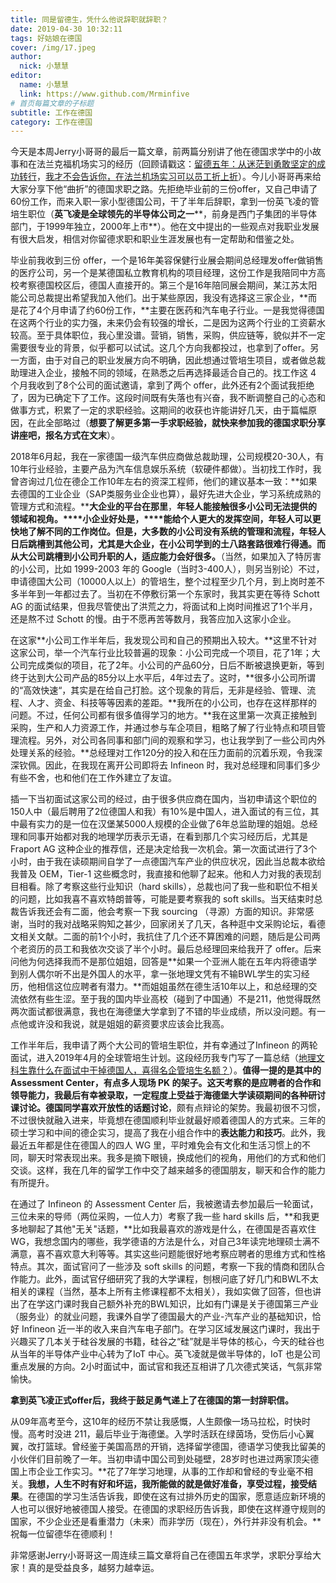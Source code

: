 ```yaml
---
title: 同是留德生，凭什么他说辞职就辞职？
date: 2019-04-30 10:32:11
tags: 好姑娘在德国
cover: /img/17.jpeg
author: 
  nick: 小慧慧
editor:
  name: 小慧慧
  link: https://www.github.com/Mrminfive
# 首页每篇文章的子标题
subtitle: 工作在德国
category: 工作在德国
---
```


今天是本周Jerry小哥哥的最后一篇文章，前两篇分别讲了他在德国求学中的小故事和在法兰克福机场实习的经历（回顾请戳这：[留德五年：从迷茫到勇敢坚定的成功转行](http://mp.weixin.qq.com/s?__biz=MzI0OTE4MTY1Ng==&mid=2649565014&idx=1&sn=af2a953bd51d24e0fb462fa8acbf0866&chksm=f18ce3e1c6fb6af766c2b0026ad57560bb36aaef29ddc5270d9e043cabff473e9580f41e5c62&scene=21#wechat_redirect)，[我才不会告诉你，在法兰机场实习可以员工折上折](http://mp.weixin.qq.com/s?__biz=MzI0OTE4MTY1Ng==&mid=2649565021&idx=1&sn=613f3bbd838d0305dca58baf3a01f59f&chksm=f18ce3eac6fb6afc2713f2f4ee1885c2f1844a7b6d5190138f2938a72116f237d6b0c16a2580&scene=21#wechat_redirect)）。今儿小哥哥再来给大家分享下他“曲折”的德国求职之路。先拒绝毕业前的三份offer，又自己申请了60份工作，而来入职一家小型德国公司，干了半年后辞职，拿到一份英飞凌的管培生职位（**英飞凌是全球领先的半导体公司之一****，前身是西门子集团的半导体部门，于1999年独立，2000年上市**）。他在文中提出的一些观点对我职业发展有很大启发，相信对你留德求职和职业生涯发展也有一定帮助和借鉴之处。



毕业前我收到三份 offer，一个是16年美容保健行业展会期间总经理发offer做销售的医疗公司，另一个是某德国私立教育机构的项目经理，这份工作是我陪同中方高校考察德国校区后，德国人直接开的。第三个是16年陪同展会期间，某江苏太阳能公司总裁提出希望我加入他们。出于某些原因，我没有选择这三家企业，**而是花了4个月申请了约60份工作，**主要在医药和汽车电子行业。一是我觉得德国在这两个行业的实力强，未来仍会有较强的增长，二是因为这两个行业的工资薪水较高。至于具体职位，我心里没谱。营销，销售，采购，供应链等，貌似并不一定需要很专业的背景，似乎都可以试试。这几个方向我都投过，也拿到了offer。另一方面，由于对自己的职业发展方向不明确，因此想通过管培生项目，或者做总裁助理进入企业，接触不同的领域，在熟悉之后再选择最适合自己的。找工作这 4 个月我收到了8个公司的面试邀请，拿到了两个 offer，此外还有2个面试我拒绝了，因为已确定下了工作。这段时间既有失落也有兴奋，我不断调整自己的心态和做事方式，积累了一定的求职经验。这期间的收获也许能讲好几天，由于篇幅原因，在此全部略过（**想要了解更多第一手求职经验，就快来参加我的德国求职分享讲座吧，报名方式在文末**）。
  

2018年6月起，我在一家德国一级汽车供应商做总裁助理，公司规模20-30人，有10年行业经验，主要产品为汽车信息娱乐系统（软硬件都做）。当初找工作时，我曾咨询过几位在德企工作10年左右的资深工程师，他们的建议基本一致：**如果去德国的工业企业（SAP类服务业企业也算），最好先进大企业，学习系统成熟的管理方式和流程。****大企业的平台在那里**，**年轻人能接触很多小公司无法提供的领域和视角。****小企业好处是，****能给个人更大的发挥空间，年轻人可以更快地了解不同的工作岗位。但是，大多数的小公司没有系统的管理和流程，年轻人日后跳槽到其他公司，尤其是大企业，在小公司学到的土八路套路很难行得通。而从大公司跳槽到小公司升职的人，适应能力会好很多。**（当然，如果加入了特厉害的小公司，比如 1999-2003 年的 Google（当时3-400人），则另当别论）不过，申请德国大公司（10000人以上）的管培生，整个过程至少几个月，到上岗时差不多半年到一年都过去了。当初在不停敷衍第一个东家时，我其实更在等待 Schott AG 的面试结果，但我尽管使出了洪荒之力，将面试和上岗时间推迟了1个半月，还是熬不过 Schott 的慢。由于不愿再苦等数月，我答应加入这家小企业。

  

在这家**小公司工作半年后，我发现公司和自己的预期出入较大。**这里不针对这家公司，举一个汽车行业比较普遍的现象：小公司完成一个项目，花了1年；大公司完成类似的项目，花了2年。小公司的产品60分，日后不断被退换更新，等到终于达到大公司产品的85分以上水平后，4年过去了。这时，**很多小公司所谓的“高效快速“，其实是在给自己打脸。这个现象的背后，无非是经验、管理、流程、人才、资金、科技等等因素的差距。**我所在的小公司，也存在这样那样的问题。不过，任何公司都有很多值得学习的地方。**我在这里第一次真正接触到采购，生产和人力资源工作，并通过参与车企项目，粗略了解了行业特点和项目管理流程。另外，对公司各同事和部门间的观察和学习，也让我学到了一些公司内外处理关系的经验。**总经理对工作120分的投入和在压力面前的沉着乐观，令我深深钦佩。因此，在我现在离开公司即将去 Infineon 时，我对总经理和同事们多少有些不舍，也和他们在工作外建立了友谊。


插一下当初面试这家公司的经过，由于很多供应商在国内，当初申请这个职位的150人中（最后聘用了2位德国人和我）有10%是中国人，进入面试的有三位，其中最有实力的是一位在汉堡某5000人规模的企业做了6年总监助理的姐姐。总经理和同事开始都对我的地理学历表示无语，在看到那几个实习经历后，尤其是 Fraport AG 这种企业的推荐信，还是决定给我一次机会。第一次面试进行了3个小时，由于我在读硕期间自学了一点德国汽车产业的供应状况，因此当总裁本欲给我普及 OEM，Tier-1 这些概念时，我直接和他聊了起来。他和人力对我的表现刮目相看。除了考察这些行业知识（hard skills），总裁也问了我一些和职位不相关的问题，比如我喜不喜欢特朗普等，可能是要考察我的 soft skills。当天结束时总裁告诉我还会有二面，他会考察一下我 sourcing （寻源）方面的知识。非常感谢，当时的我对战略采购知之甚少，回家闭关了几天，各种逛中文采购论坛，看德文相关文献。二面的前1个小时，我抗住了几个还不算困难的问题，随后是公司两个老资历的员工和我依次交谈了半个小时。最后总经理回来给我开了 offer。后来问他为何选择我而不是那位姐姐，回答是**如果一个亚洲人能在五年内将德语学到别人偶尔听不出是外国人的水平，拿一张地理文凭有不输BWL学生的实习经历，他相信这位应聘者有潜力。**而姐姐虽然在德生活10年以上，和总经理的交流依然有些生涩。至于我的国内毕业高校（碰到了中国通）不是211，他觉得既然两次面试都很满意，我也在海德堡大学拿到了不错的毕业成绩，所以没问题。有一点他或许没和我说，就是姐姐的薪资要求应该会比我高。

  
工作半年后，我申请了两个大公司的管培生职位，并有幸通过了Infineon 的两轮面试，进入2019年4月的全球管培生计划。这段经历我专门写了一篇总结（[地理文科生靠什么在面试中干掉德国人，喜得名企管培生名额？](https://mp.weixin.qq.com/s?__biz=MzI0OTE4MTY1Ng==&mid=2649564866&idx=1&sn=6c274695df5cf361855d20e874c5de9f&chksm=f18ce275c6fb6b634555f0a6a4535ae45927a8c03b3533b42afd97d6bd3157b934b517f2203f&token=97052638&lang=zh_CN&scene=21#wechat_redirect)）。**值得一提的是其中的 Assessment Center，有点多人现场 PK 的架子。**这天考察的是应聘者的合作和领导能力，我最后有幸被录取，一定程度上受益于海德堡大学读硕期间的各种研讨课讨论。德国同学喜欢**开放性的话题讨论**，颇有点辩论的架势。我最初很不习惯，不过很快就融入进来，毕竟想在德国顺利毕业就最好顺着德国人的方式来。三年的硕士学习和中间的德企实习，提高了我在小组合作中的**表达能力和技巧**。此外，我最近五年都是住在德国人的四人 WG 里，平时难免会有文化和生活习惯上的不同，聊天时常表现出来。我多是摘下眼镜，换成他们的视角，用他们的方式和他们交谈。这样，我在几年的留学工作中交了越来越多的德国朋友，聊天和合作的能力有所提升。

  
在通过了 Infineon 的 Assessment Center 后，我被邀请去参加最后一轮面试，三位未来的导师（两位采购，一位人力）考察了我一些 hard skills 后，**和我更多地聊起了其他"无关"话题，**比如我最喜欢的游戏是什么，在德国是否喜欢住WG，我想念国内的哪些，我学德语的方法是什么，对自己3年读完地理硕士满不满意，喜不喜欢意大利等等。其实这些问题能很好地考察应聘者的思维方式和性格特点。其次，面试官问了一些涉及 soft skills 的问题，考察一下我的情商和团队合作能力。此外，面试官仔细研究了我的大学课程，刨根问底了好几门和BWL不太相关的课程（当然，基本上所有主修课程都不太相关），我如实做了回答，但也讲出了在学这门课时我自己额外补充的BWL知识，比如有门课是关于德国第三产业（服务业）的就业问题，我课外自学了德国最大的产业-汽车产业的基础知识，恰好 Infineon 近一半的收入来自汽车电子部门。在学习区域发展这门课时，我出于兴趣买了几本关于硅谷发展的书籍，硅谷之“硅”就是半导体的核心，今天的硅谷也从当年的半导体产业中心转为了IoT 中心。英飞凌就是做半导体的，IoT 也是公司重点发展的方向。2小时面试中，面试官和我还互相讲了几次德式笑话，气氛非常愉快。

  

**拿到英飞凌正式offer后，我终于鼓足勇气递上了在德国的第一封辞职信。**

  

从09年高考至今，这10年的经历不禁让我感慨，人生颇像一场马拉松，时快时慢。高考时没进 211，最后毕业于海德堡。入学时活跃在绿茵场，受伤后小心翼翼，改打篮球。曾经鉴于美国高昂的开销，选择留学德国，德语学习使我比留美的小伙伴们目前晚了一年。当初申请中国公司到处碰壁，28岁时也进过两家顶尖德国上市企业工作实习。**花了7年学习地理，从事的工作却和曾经的专业毫不相关。**我想，人生不时有好和坏运，我所能做的就是做好准备，享受过程，接受结果**。在德国的学习生活告诉我，即使在这有过排外历史的国家，愿意适应新环境的人也可以很好地被德国人接受。在德国的求职经历告诉我，即使在这样遵守规则的国家，不少企业还是看重潜力（未来）而非学历（现在），外行并非没有机会。**祝每一位留德华在德顺利！

  
  

非常感谢Jerry小哥哥这一周连续三篇文章将自己在德国五年求学，求职分享给大家！真的是受益良多，越努力越幸运。
